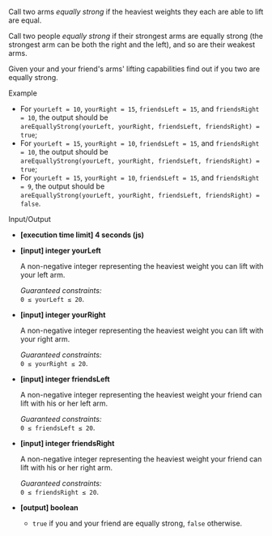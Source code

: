 
Call two arms  _equally strong_  if the heaviest weights they each are able to lift are equal.

Call two people  _equally strong_  if their strongest arms are equally strong (the strongest arm can be both the right and the left), and so are their weakest arms.

Given your and your friend's arms' lifting capabilities find out if you two are equally strong.

Example

-   For  `yourLeft = 10`,  `yourRight = 15`,  `friendsLeft = 15`, and  `friendsRight = 10`, the output should be  
    `areEquallyStrong(yourLeft, yourRight, friendsLeft, friendsRight) = true`;
-   For  `yourLeft = 15`,  `yourRight = 10`,  `friendsLeft = 15`, and  `friendsRight = 10`, the output should be  
    `areEquallyStrong(yourLeft, yourRight, friendsLeft, friendsRight) = true`;
-   For  `yourLeft = 15`,  `yourRight = 10`,  `friendsLeft = 15`, and  `friendsRight = 9`, the output should be  
    `areEquallyStrong(yourLeft, yourRight, friendsLeft, friendsRight) = false`.

Input/Output

-   **[execution time limit] 4 seconds (js)**
    
-   **[input] integer yourLeft**
    
    A non-negative integer representing the heaviest weight you can lift with your left arm.
    
    _Guaranteed constraints:_  
    `0 ≤ yourLeft ≤ 20`.
    
-   **[input] integer yourRight**
    
    A non-negative integer representing the heaviest weight you can lift with your right arm.
    
    _Guaranteed constraints:_  
    `0 ≤ yourRight ≤ 20`.
    
-   **[input] integer friendsLeft**
    
    A non-negative integer representing the heaviest weight your friend can lift with his or her left arm.
    
    _Guaranteed constraints:_  
    `0 ≤ friendsLeft ≤ 20`.
    
-   **[input] integer friendsRight**
    
    A non-negative integer representing the heaviest weight your friend can lift with his or her right arm.
    
    _Guaranteed constraints:_  
    `0 ≤ friendsRight ≤ 20`.
    
-   **[output] boolean**
    
    -   `true`  if you and your friend are equally strong,  `false`  otherwise.